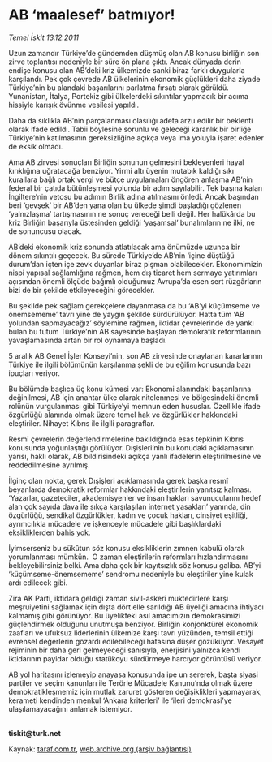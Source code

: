 # AB ‘maalesef’ batmıyor!

*Temel İskit 13.12.2011*

<div class="yazi"><p>Uzun zamandır Türkiye’de gündemden düşmüş olan AB konusu birliğin son zirve toplantısı nedeniyle bir süre ön plana çıktı. Ancak dünyada derin endişe konusu olan AB’deki kriz ülkemizde sanki biraz farklı duygularla karşılandı. Pek çok çevrede AB ülkelerinin ekonomik güçlükleri daha ziyade Türkiye’nin bu alandaki başarılarını parlatma fırsatı olarak görüldü. Yunanistan, İtalya, Portekiz gibi ülkelerdeki sıkıntılar yapmacık bir acıma hissiyle karışık övünme vesilesi yapıldı.</p>
<p>Daha da sıklıkla AB’nin parçalanması olasılığı adeta arzu edilir bir beklenti olarak ifade edildi. Tabii böylesine sorunlu ve geleceği karanlık bir birliğe Türkiye’nin katılmasının gereksizliğine açıkça veya ima yoluyla işaret edenler de eksik olmadı.</p>
<p>Ama AB zirvesi sonuçları Birliğin sonunun gelmesini bekleyenleri hayal kırıklığına uğratacağa benziyor. Yirmi altı üyenin mutabık kaldığı sıkı kurallara bağlı ortak vergi ve bütçe uygulamaları öngören anlaşma AB’nin federal bir çatıda bütünleşmesi yolunda bir adım sayılabilir. Tek başına kalan İngiltere’nin vetosu bu adımın Birlik adına atılmasını önledi. Ancak başından beri ‘gevşek’ bir AB’den yana olan bu ülkede şimdi başladığı gözlenen ‘yalnızlaşma’ tartışmasının ne sonuç vereceği belli değil. Her halükârda bu kriz Birliğin başarıyla üstesinden geldiği ‘yaşamsal’ bunalımların ne ilki, ne de sonuncusu olacak.</p>
<p>AB’deki ekonomik kriz sonunda atlatılacak ama önümüzde uzunca bir dönem sıkıntılı geçecek. Bu sürede Türkiye’de AB’nin ‘içine düştüğü durum’dan içten içe zevk duyanlar biraz pişman olabilecekler. Ekonomimizin nispi yapısal sağlamlığına rağmen, hem dış ticaret hem sermaye yatırımları açısından önemli ölçüde bağımlı olduğumuz Avrupa’da esen sert rüzgârların bizi de bir şekilde etkileyeceğini görecekler.</p>
<p>Bu şekilde pek sağlam gerekçelere dayanmasa da bu ‘AB’yi küçümseme ve önemsememe’ tavrı yine de yaygın şekilde sürdürülüyor. Hatta tüm ‘AB yolundan sapmayacağız’ söylemine rağmen, iktidar çevrelerinde de yankı bulan bu tutum Türkiye’nin AB sayesinde başlayan demokratik reformlarının yavaşlamasında artan bir rol oynamaya başladı.</p>
<p>5 aralık AB Genel İşler Konseyi’nin, son AB zirvesinde onaylanan kararlarının Türkiye ile ilgili bölümünün karşılanma şekli de bu eğilim konusunda bazı ipuçları veriyor. </p>
<p>Bu bölümde başlıca üç konu kümesi var: Ekonomi alanındaki başarılarına değinilmesi, AB için anahtar ülke olarak nitelenmesi ve bölgesindeki önemli rolünün vurgulanması gibi Türkiye’yi memnun eden hususlar. Özellikle ifade özgürlüğü alanında olmak üzere temel hak ve özgürlükler hakkındaki eleştiriler. Nihayet Kıbrıs ile ilgili paragraflar.</p>
<p>Resmî çevrelerin değerlendirmelerine bakıldığında esas tepkinin Kıbrıs konusunda yoğunlaştığı görülüyor. Dışişleri’nin bu konudaki açıklamasının yarısı, haklı olarak, AB bildirisindeki açıkça yanlı ifadelerin eleştirilmesine ve reddedilmesine ayrılmış. </p>
<p>İlginç olan nokta, gerek Dışişleri açıklamasında gerek başka resmî beyanlarda demokratik reformlar hakkındaki eleştirilerin yanıtsız kalması. ‘Yazarlar, gazeteciler, akademisyenler ve insan hakları savunucularını hedef alan çok sayıda dava ile sıkça karşılaşılan internet yasakları’ yanında, din özgürlüğü, sendikal özgürlükler, kadın ve çocuk hakları, cinsiyet eşitliği, ayrımcılıkla mücadele ve işkenceyle mücadele gibi başlıklardaki eksikliklerden bahis yok.</p>
<p>İyimserseniz bu sükûtun söz konusu eksikliklerin zımnen kabulü olarak yorumlanması mümkün.  O zaman eleştirilerin reformları hızlandırmasını bekleyebilirsiniz belki. Ama daha çok bir kayıtsızlık söz konusu galiba. AB’yi ‘küçümseme-önemsememe’ sendromu nedeniyle bu eleştiriler yine kulak ardı edilecek gibi.</p>
<p>Zira AK Parti, iktidara geldiği zaman sivil-askerî muktedirlere karşı meşruiyetini sağlamak için dışta dört elle sarıldığı AB üyeliği amacına ihtiyacı kalmamış gibi görünüyor. Bu üyelikteki asıl amacımızın demokrasimizi güçlendirmek olduğunu unutmuşa benziyor. Birliğin konjonktürel ekonomik zaafları ve ufuksuz liderlerinin ülkemize karşı tavrı yüzünden, temsil ettiği evrensel değerlerin gözardı edilebileceği hatasına düşer gözüküyor. Vesayet rejiminin bir daha geri gelmeyeceği sanısıyla, enerjisini yalnızca kendi iktidarının payidar olduğu statükoyu sürdürmeye harcıyor görüntüsü veriyor.</p>
<p>AB yol haritasını izlemeyip anayasa konusunda ipe un sererek, başta siyasi partiler ve seçim kanunları ile Terörle Mücadele Kanunu’nda olmak üzere demokratikleşmemiz için mutlak zaruret gösteren değişiklikleri yapmayarak, kerameti kendinden menkul ‘Ankara kriterleri’ ile ‘ileri demokrasi’ye ulaşılamayacağını anlamak istemiyor.</p>
<p><b><br/>tiskit@turk.net</b></p>
</div>

Kaynak: [taraf.com.tr](http://www.taraf.com.tr/temel-iskit/makale-ab-maalesef-batmiyor.htm), [web.archive.org (arşiv bağlantısı)](http://web.archive.org/web/20131107152538/http://www.taraf.com.tr/temel-iskit/makale-ab-maalesef-batmiyor.htm)
